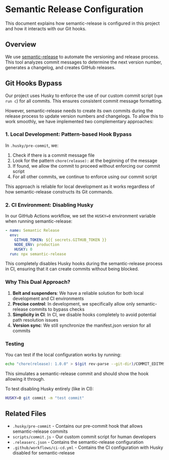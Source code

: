 # Semantic Release Configuration

This document explains how semantic-release is configured in this project and how it interacts with our Git hooks.

## Overview

We use [semantic-release](https://github.com/semantic-release/semantic-release) to automate the versioning and release process. This tool analyzes commit messages to determine the next version number, generates a changelog, and creates GitHub releases.

## Git Hooks Bypass

Our project uses Husky to enforce the use of our custom commit script (`npm run c`) for all commits. This ensures consistent commit message formatting.

However, semantic-release needs to create its own commits during the release process to update version numbers and changelogs. To allow this to work smoothly, we have implemented two complementary approaches:

### 1. Local Development: Pattern-based Hook Bypass

In `.husky/pre-commit`, we:

1. Check if there is a commit message file
2. Look for the pattern `chore(release):` at the beginning of the message
3. If found, we allow the commit to proceed without enforcing our commit script
4. For all other commits, we continue to enforce using our commit script

This approach is reliable for local development as it works regardless of how semantic-release constructs its Git commands.

### 2. CI Environment: Disabling Husky

In our GitHub Actions workflow, we set the `HUSKY=0` environment variable when running semantic-release:

```yaml
- name: Semantic Release
  env:
    GITHUB_TOKEN: ${{ secrets.GITHUB_TOKEN }}
    NODE_ENV: production
    HUSKY: 0
  run: npx semantic-release
```

This completely disables Husky hooks during the semantic-release process in CI, ensuring that it can create commits without being blocked.

### Why This Dual Approach?

1. **Belt and suspenders**: We have a reliable solution for both local development and CI environments
2. **Precise control**: In development, we specifically allow only semantic-release commits to bypass checks
3. **Simplicity in CI**: In CI, we disable hooks completely to avoid potential path resolution issues
4. **Version sync**: We still synchronize the manifest.json version for all commits

### Testing

You can test if the local configuration works by running:

```bash
echo "chore(release): 1.0.0" > $(git rev-parse --git-dir)/COMMIT_EDITMSG && .husky/pre-commit
```

This simulates a semantic-release commit and should show the hook allowing it through.

To test disabling Husky entirely (like in CI):

```bash
HUSKY=0 git commit -m "test commit"
```

## Related Files

- `.husky/pre-commit` - Contains our pre-commit hook that allows semantic-release commits
- `scripts/commit.js` - Our custom commit script for human developers
- `.releaserc.json` - Contains the semantic-release configuration
- `.github/workflows/ci-cd.yml` - Contains the CI configuration with Husky disabled for semantic-release 